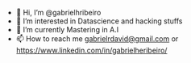 - 👋 Hi, I’m @gabrielhribeiro
- 👀 I’m interested in Datascience and hacking stuffs
- 🌱 I’m currently Mastering in A.I
- 📫 How to reach me gabrielrdavid@gmail.com or https://www.linkedin.com/in/gabrielheribeiro/

<!---
gabrielhribeiro/gabrielhribeiro is a ✨ special ✨ repository because its `README.md` (this file) appears on your GitHub profile.
You can click the Preview link to take a look at your changes.
--->
